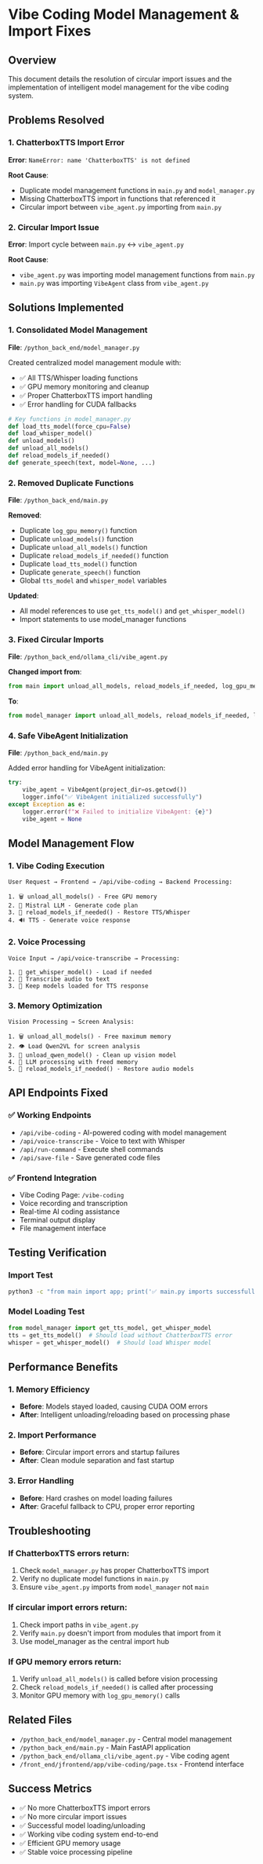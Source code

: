 # Vibe Coding Model Management & Import Fixes

## Overview
This document details the resolution of circular import issues and the implementation of intelligent model management for the vibe coding system.

## Problems Resolved

### 1. ChatterboxTTS Import Error
**Error**: `NameError: name 'ChatterboxTTS' is not defined`

**Root Cause**: 
- Duplicate model management functions in `main.py` and `model_manager.py`
- Missing ChatterboxTTS import in functions that referenced it
- Circular import between `vibe_agent.py` importing from `main.py`

### 2. Circular Import Issue
**Error**: Import cycle between `main.py` ↔ `vibe_agent.py`

**Root Cause**:
- `vibe_agent.py` was importing model management functions from `main.py`
- `main.py` was importing `VibeAgent` class from `vibe_agent.py`

## Solutions Implemented

### 1. Consolidated Model Management
**File**: `/python_back_end/model_manager.py`

Created centralized model management module with:
- ✅ All TTS/Whisper loading functions
- ✅ GPU memory monitoring and cleanup
- ✅ Proper ChatterboxTTS import handling
- ✅ Error handling for CUDA fallbacks

```python
# Key functions in model_manager.py
def load_tts_model(force_cpu=False)
def load_whisper_model()
def unload_models()
def unload_all_models()
def reload_models_if_needed()
def generate_speech(text, model=None, ...)
```

### 2. Removed Duplicate Functions
**File**: `/python_back_end/main.py`

**Removed**:
- Duplicate `log_gpu_memory()` function
- Duplicate `unload_models()` function  
- Duplicate `unload_all_models()` function
- Duplicate `reload_models_if_needed()` function
- Duplicate `load_tts_model()` function
- Duplicate `generate_speech()` function
- Global `tts_model` and `whisper_model` variables

**Updated**:
- All model references to use `get_tts_model()` and `get_whisper_model()`
- Import statements to use model_manager functions

### 3. Fixed Circular Imports
**File**: `/python_back_end/ollama_cli/vibe_agent.py`

**Changed import from**:
```python
from main import unload_all_models, reload_models_if_needed, log_gpu_memory
```

**To**:
```python
from model_manager import unload_all_models, reload_models_if_needed, log_gpu_memory
```

### 4. Safe VibeAgent Initialization
**File**: `/python_back_end/main.py`

Added error handling for VibeAgent initialization:
```python
try:
    vibe_agent = VibeAgent(project_dir=os.getcwd())
    logger.info("✅ VibeAgent initialized successfully")
except Exception as e:
    logger.error(f"❌ Failed to initialize VibeAgent: {e}")
    vibe_agent = None
```

## Model Management Flow

### 1. Vibe Coding Execution
```
User Request → Frontend → /api/vibe-coding → Backend Processing:

1. 🗑️ unload_all_models() - Free GPU memory
2. 🤖 Mistral LLM - Generate code plan  
3. 🔄 reload_models_if_needed() - Restore TTS/Whisper
4. 🔊 TTS - Generate voice response
```

### 2. Voice Processing
```
Voice Input → /api/voice-transcribe → Processing:

1. 🎤 get_whisper_model() - Load if needed
2. 📝 Transcribe audio to text
3. 🔄 Keep models loaded for TTS response
```

### 3. Memory Optimization
```
Vision Processing → Screen Analysis:

1. 🗑️ unload_all_models() - Free maximum memory
2. 👁️ Load Qwen2VL for screen analysis
3. 🔄 unload_qwen_model() - Clean up vision model
4. 🤖 LLM processing with freed memory
5. 🔄 reload_models_if_needed() - Restore audio models
```

## API Endpoints Fixed

### ✅ Working Endpoints
- `/api/vibe-coding` - AI-powered coding with model management
- `/api/voice-transcribe` - Voice to text with Whisper
- `/api/run-command` - Execute shell commands
- `/api/save-file` - Save generated code files

### ✅ Frontend Integration
- Vibe Coding Page: `/vibe-coding`
- Voice recording and transcription
- Real-time AI coding assistance
- Terminal output display
- File management interface

## Testing Verification

### Import Test
```bash
python3 -c "from main import app; print('✅ main.py imports successfully')"
```

### Model Loading Test
```python
from model_manager import get_tts_model, get_whisper_model
tts = get_tts_model()  # Should load without ChatterboxTTS error
whisper = get_whisper_model()  # Should load Whisper model
```

## Performance Benefits

### 1. Memory Efficiency
- **Before**: Models stayed loaded, causing CUDA OOM errors
- **After**: Intelligent unloading/reloading based on processing phase

### 2. Import Performance  
- **Before**: Circular import errors and startup failures
- **After**: Clean module separation and fast startup

### 3. Error Handling
- **Before**: Hard crashes on model loading failures
- **After**: Graceful fallback to CPU, proper error reporting

## Troubleshooting

### If ChatterboxTTS errors return:
1. Check `model_manager.py` has proper ChatterboxTTS import
2. Verify no duplicate model functions in `main.py`
3. Ensure `vibe_agent.py` imports from `model_manager` not `main`

### If circular import errors return:
1. Check import paths in `vibe_agent.py`
2. Verify `main.py` doesn't import from modules that import from it
3. Use model_manager as the central import hub

### If GPU memory errors return:
1. Verify `unload_all_models()` is called before vision processing
2. Check `reload_models_if_needed()` is called after processing
3. Monitor GPU memory with `log_gpu_memory()` calls

## Related Files
- `/python_back_end/model_manager.py` - Central model management
- `/python_back_end/main.py` - Main FastAPI application  
- `/python_back_end/ollama_cli/vibe_agent.py` - Vibe coding agent
- `/front_end/jfrontend/app/vibe-coding/page.tsx` - Frontend interface

## Success Metrics
- ✅ No more ChatterboxTTS import errors
- ✅ No more circular import issues  
- ✅ Successful model loading/unloading
- ✅ Working vibe coding system end-to-end
- ✅ Efficient GPU memory usage
- ✅ Stable voice processing pipeline